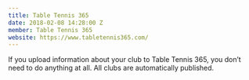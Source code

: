 ```yaml
---
title: Table Tennis 365
date: 2018-02-08 14:28:00 Z
member: Table Tennis 365
website: https://www.tabletennis365.com/
---
```


If you upload information about your club to Table Tennis 365, you don’t need to do anything at all. All clubs are automatically published.